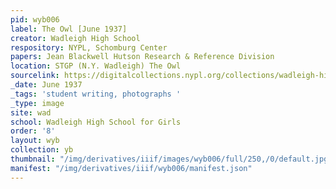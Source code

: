 ```yaml
---
pid: wyb006
label: The Owl [June 1937]
creator: Wadleigh High School
respository: NYPL, Schomburg Center
papers: Jean Blackwell Hutson Research & Reference Division
location: STGP (N.Y. Wadleigh) The Owl
sourcelink: https://digitalcollections.nypl.org/collections/wadleigh-high-school-yearbooks#/?tab=navigation
_date: June 1937
_tags: 'student writing, photographs '
_type: image
site: wad
school: Wadleigh High School for Girls
order: '8'
layout: wyb
collection: yb
thumbnail: "/img/derivatives/iiif/images/wyb006/full/250,/0/default.jpg"
manifest: "/img/derivatives/iiif/wyb006/manifest.json"
---
```

